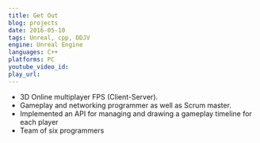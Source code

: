 ```yaml
---
title: Get Out
blog: projects
date: 2016-05-10
tags: Unreal, cpp, DDJV
engine: Unreal Engine
languages: C++
platforms: PC
youtube_video_id:
play_url:
---
```

- 3D Online multiplayer FPS (Client-Server).
- Gameplay and networking programmer as well as Scrum master.
- Implemented an API for managing and drawing a gameplay timeline for each player
- Team of six programmers
